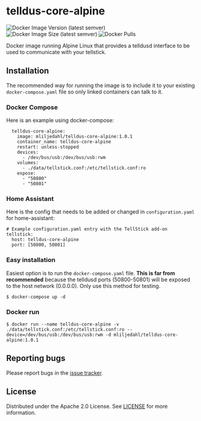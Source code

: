 # telldus-core-alpine
![Docker Image Version (latest semver)](https://img.shields.io/docker/v/mliljedahl/telldus-core-alpine)
![Docker Image Size (latest semver)](https://img.shields.io/docker/image-size/mliljedahl/telldus-core-alpine)
![Docker Pulls](https://img.shields.io/docker/pulls/mliljedahl/telldus-core-alpine)

Docker image running Alpine Linux that provides a telldusd interface to be used to communicate with your tellstick.

## Installation

The recommended way for running the image is to include it to your existing `docker-compose.yaml` file so only linked containers can talk to it.

### Docker Compose

Here is an example using docker-compose:

```
  telldus-core-alpine:
    image: mliljedahl/telldus-core-alpine:1.0.1
    container_name: telldus-core-alpine
    restart: unless-stopped
    devices:
      - /dev/bus/usb:/dev/bus/usb:rwm
    volumes:
      - ./data/tellstick.conf:/etc/tellstick.conf:ro
    expose:
      - "50800"
      - "50801"
```

### Home Assistant

Here is the config that needs to be added or changed in `configuration.yaml` for home-assistant:

```
# Example configuration.yaml entry with the TellStick add-on
tellstick:
  host: telldus-core-alpine
  port: [50800, 50801]
```

### Easy installation

Easiest option is to run the `docker-compose.yaml` file. **This is far from recommended** because the telldusd ports (50800-50801) will be exposed to the host network (0.0.0.0). Only use this method for testing.

```
$ docker-compose up -d
```

### Docker run

```
$ docker run --name telldus-core-alpine -v ./data/tellstick.conf:/etc/tellstick.conf:ro --device=/dev/bus/usb:/dev/bus/usb:rwm -d mliljedahl/telldus-core-alpine:1.0.1
```

## Reporting bugs

Please report bugs in the [issue tracker](https://github.com/mliljedahl/telldus-core-alpine/issues).

## License

Distributed under the Apache 2.0 License. See [LICENSE](https://github.com/mliljedahl/telldus-core-alpine/blob/master/LICENSE) for more information.
